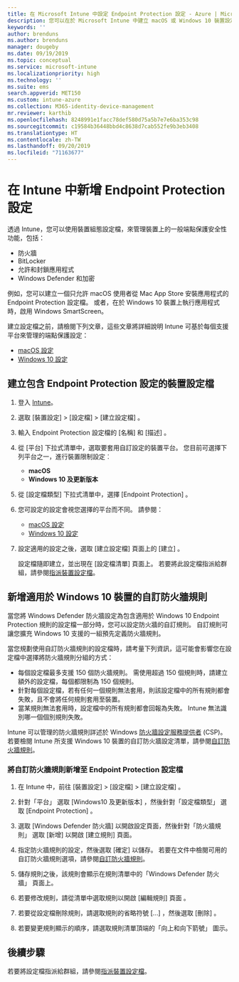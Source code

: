 ```yaml
---
title: 在 Microsoft Intune 中設定 Endpoint Protection 設定 - Azure | Microsoft Docs
description: 您可以在於 Microsoft Intune 中建立 macOS 或 Windows 10 裝置設定檔時，建立 Endpoint Protection 設定。
keywords: ''
author: brenduns
ms.author: brenduns
manager: dougeby
ms.date: 09/19/2019
ms.topic: conceptual
ms.service: microsoft-intune
ms.localizationpriority: high
ms.technology: ''
ms.suite: ems
search.appverid: MET150
ms.custom: intune-azure
ms.collection: M365-identity-device-management
mr.reviewer: karthib
ms.openlocfilehash: 8248991e1facc78def580d75a5b7e7e6ba353c98
ms.sourcegitcommit: c19584b36448bbd4c8638d7cab552fe9b3eb3408
ms.translationtype: HT
ms.contentlocale: zh-TW
ms.lasthandoff: 09/20/2019
ms.locfileid: "71163677"
---
```

# <a name="add-endpoint-protection-settings-in-intune"></a>在 Intune 中新增 Endpoint Protection 設定  

透過 Intune，您可以使用裝置組態設定檔，來管理裝置上的一般端點保護安全性功能，包括：  
- 防火牆   
- BitLocker  
- 允許和封鎖應用程式  
- Windows Defender 和加密  

例如，您可以建立一個只允許 macOS 使用者從 Mac App Store 安裝應用程式的 Endpoint Protection 設定檔。 或者，在於 Windows 10 裝置上執行應用程式時，啟用 Windows SmartScreen。  

建立設定檔之前，請檢閱下列文章，這些文章將詳細說明 Intune 可基於每個支援平台來管理的端點保護設定：  
   - [macOS 設定](endpoint-protection-macos.md)  
   - [Windows 10 設定](endpoint-protection-windows-10.md)  

## <a name="create-a-device-profile-containing-endpoint-protection-settings"></a>建立包含 Endpoint Protection 設定的裝置設定檔  

1. 登入 [Intune](https://go.microsoft.com/fwlink/?linkid=2090973)。  
3. 選取 [裝置設定]   > [設定檔]   > [建立設定檔]  。  
4. 輸入 Endpoint Protection 設定檔的 [名稱]  和 [描述]  。  
5. 從 [平台]  下拉式清單中，選取要套用自訂設定的裝置平台。 您目前可選擇下列平台之一，進行裝置限制設定︰  
   - **macOS**  
   - **Windows 10 及更新版本**  
6. 從 [設定檔類型]  下拉式清單中，選擇 [Endpoint Protection]  。  
7. 您可設定的設定會視您選擇的平台而不同。 請參閱：  
   - [macOS 設定](endpoint-protection-macos.md)  
   - [Windows 10 設定](endpoint-protection-windows-10.md)  

8. 設定適用的設定之後，選取 [建立設定檔]  頁面上的 [建立]  。  

   設定檔隨即建立，並出現在 [設定檔清單] 頁面上。 若要將此設定檔指派給群組，請參閱[指派裝置設定檔](device-profile-assign.md)。  

## <a name="add-custom-firewall-rules-for-windows-10-devices"></a>新增適用於 Windows 10 裝置的自訂防火牆規則  

當您將 Windows Defender 防火牆設定為包含適用於 Windows 10 Endpoint Protection 規則的設定檔一部分時，您可以設定防火牆的自訂規則。 自訂規則可讓您擴充 Windows 10 支援的一組預先定義防火牆規則。  

當您規劃使用自訂防火牆規則的設定檔時，請考量下列資訊，這可能會影響您在設定檔中選擇將防火牆規則分組的方式：  
- 每個設定檔最多支援 150 個防火牆規則。 需使用超過 150 個規則時，請建立額外的設定檔，每個都限制為 150 個規則。  
- 針對每個設定檔，若有任何一個規則無法套用，則該設定檔中的所有規則都會失敗，且不會將任何規則套用至裝置。  
- 當某規則無法套用時，設定檔中的所有規則都會回報為失敗。 Intune 無法識別哪一個個別規則失敗。  

Intune 可以管理的防火牆規則詳述於 Windows [防火牆設定服務提供者]( https://docs.microsoft.com/windows/client-management/mdm/firewall-csp) (CSP)。 若要檢閱 Intune 所支援 Windows 10 裝置的自訂防火牆設定清單，請參閱[自訂防火牆規則](endpoint-protection-windows-10.md#firewall-rules)。  

### <a name="to-add-custom-firewall-rules-to-an-endpoint-protection-profile"></a>將自訂防火牆規則新增至 Endpoint Protection 設定檔  

1. 在 Intune 中，前往 [裝置設定]   > [設定檔]   > [建立設定檔]  。  

2. 針對「平台」  選取 [Windows10 及更新版本]  ，然後針對「設定檔類型」  選取 [Endpoint Protection]  。  

3. 選取 [Windows Defender 防火牆]  以開啟設定頁面，然後針對「防火牆規則」  選取 [新增]  以開啟 [建立規則]  頁面。  

4. 指定防火牆規則的設定，然後選取 [確定]  以儲存。 若要在文件中檢閱可用的自訂防火牆規則選項，請參閱[自訂防火牆規則](endpoint-protection-windows-10.md#firewall-rules)。  

5. 儲存規則之後，該規則會顯示在規則清單中的「Windows Defender 防火牆」  頁面上。  

6. 若要修改規則，請從清單中選取規則以開啟 [編輯規則] 頁面  。  

7. 若要從設定檔刪除規則，請選取規則的省略符號 [...]  ，然後選取 [刪除]  。  

8. 若要變更規則顯示的順序，請選取規則清單頂端的「向上和向下箭號」  圖示。  


## <a name="next-steps"></a>後續步驟  

若要將設定檔指派給群組，請參閱[指派裝置設定檔](device-profile-assign.md)。  
